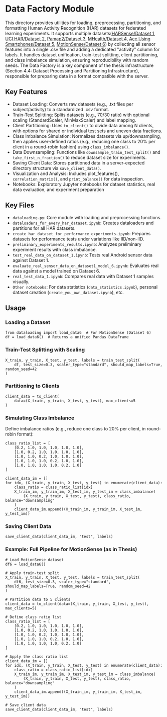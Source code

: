 # Data Factory Module

This directory provides utilities for loading, preprocessing, partitioning, and formatting Human Activity Recognition (HAR) datasets for federated learning experiments. It supports multiple datasets([HARSense/Dataset 1](https://ieee-dataport.org/open-access/harsense-statistical-human-activity-recognition-dataset), [UCI HAR/Dataset 2](https://paperswithcode.com/dataset/har), [Pamap2/Dataset 3](https://archive.ics.uci.edu/dataset/231/pamap2+physical+activity+monitoring), [MHealth/Dataset 4](https://archive.ics.uci.edu/dataset/319/mhealth+dataset), [Acc Using Smartphones/Dataset 5](https://physionet.org/content/accelerometry-walk-climb-drive/1.0.0/), [MotionSense/Dataset 6](https://paperswithcode.com/dataset/motionsense)) by collecting all sensor features into a single .csv file and adding a dedicated "activity" column for labels. It handles dataset unification, train-test splitting, client partitioning, and class imbalance simulation, ensuring reproducibility with random seeds. The Data Factory is a key component of the thesis infrastructure (Section 4.4: Dataset Processing and Partitioning Infrastructure), responsible for preparing data in a format compatible with the server.

## Key Features
* Dataset Loading: Converts raw datasets (e.g., .txt files per subject/activity) to a standardized .csv format.
* Train-Test Splitting: Splits datasets (e.g., 70/30 ratio) with optional scaling (StandardScaler, MinMaxScaler) and label mapping.
* Client Partitioning: Uses `to_client()` to divide data among N clients, with options for shared or individual test sets and uneven data fractions.
* Class Imbalance Simulation: Normalizes datasets via up/downsampling, then applies user-defined ratios (e.g., reducing one class to 20% per client in a round-robin fashion) using `class_imbalance()`.
* Data Downsampling: Functions like `downsample_train_test_split()` and `take_first_n_fraction()` to reduce dataset size for experiments.
* Saving Client Data: Stores partitioned data in a server-expected directory structure via `save_client_data()`.
* Visualization and Analysis: Includes plot_features(), `correlation_matrix()`, and `print_balance()` for data inspection.
* Notebooks: Exploratory Jupyter notebooks for dataset statistics, real data evaluation, and experiment preparation

## Key Files
* `dataloading.py`: Core module with loading and preprocessing functions.
* `dataloaders_for_every_har_dataset.ipynb`: Creates dataloaders and partitions for all HAR datasets.
* `create_har_dataset_for_performance_experiments.ipynb`: Prepares datasets for performance tests under variations like IID/non-IID.
* `preliminary_experiments_results.ipynb`: Analyzes preliminary experiment results with class imbalance.
* `test_real_data_on_dataset_1.ipynb`: Tests real Android sensor data against Dataset 1.
* `evaluate_real_sensor_data_on_dataset1_model_6.ipynb`: Evaluates real data against a model trained on Dataset 6.
* `real_test_data_1.ipynb`: Compares real data with Dataset 1 samples visually.
* `Other notebooks`: For data statistics (`data_statistics.ipynb`), personal dataset creation (`create_you_own_dataset.ipynb`), etc.

## Usage

### Loading a Dataset
```{python}
from dataloading import load_data6  # For MotionSense (Dataset 6)
df = load_data6()  # Returns a unified Pandas DataFrame
```
### Train-Test Splitting with Scaling
```{python}
X_train, y_train, X_test, y_test, labels = train_test_split(
    df, test_size=0.3, scaler_type="standard", should_map_labels=True, random_seed=42
)
```

### Partitioning to Clients
```{python}
client_data = to_client(
    data=(X_train, y_train, X_test, y_test), max_clients=5
)
```

### Simulating Class Imbalance
Define imbalance ratios (e.g., reduce one class to 20% per client, in round-robin format):
```
class_ratio_list = [
    [0.2, 1.0, 1.0, 1.0, 1.0, 1.0],
    [1.0, 0.2, 1.0, 1.0, 1.0, 1.0],
    [1.0, 1.0, 0.2, 1.0, 1.0, 1.0],
    [1.0, 1.0, 1.0, 0.2, 1.0, 1.0],
    [1.0, 1.0, 1.0, 1.0, 0.2, 1.0]
]

client_data_im = []
for idx, (X_train, y_train, X_test, y_test) in enumerate(client_data):
    class_ratio = class_ratio_list[idx]
    X_train_im, y_train_im, X_test_im, y_test_im = class_imbalance(
        (X_train, y_train, X_test, y_test), class_ratio, balance="downsampling"
    )
    client_data_im.append((X_train_im, y_train_im, X_test_im, y_test_im))
```

### Saving Client Data
```{python}
save_client_data(client_data_im, "test", labels)
```

### Example: Full Pipeline for MotionSense (as in Thesis)
```
# Load MotionSense dataset
df6 = load_data6()

# Apply train-test split
X_train, y_train, X_test, y_test, labels = train_test_split(
    df6, test_size=0.3, scaler_type="standard", should_map_labels=True, random_seed=42
)

# Partition data to 5 clients
client_data = to_client(data=(X_train, y_train, X_test, y_test), max_clients=5)

# Define class ratio list
class_ratio_list = [
    [0.2, 1.0, 1.0, 1.0, 1.0, 1.0],
    [1.0, 0.2, 1.0, 1.0, 1.0, 1.0],
    [1.0, 1.0, 0.2, 1.0, 1.0, 1.0],
    [1.0, 1.0, 1.0, 0.2, 1.0, 1.0],
    [1.0, 1.0, 1.0, 1.0, 0.2, 1.0]
]

# Apply the class ratio list
client_data_im = []
for idx, (X_train, y_train, X_test, y_test) in enumerate(client_data):
    class_ratio = class_ratio_list[idx]
    X_train_im, y_train_im, X_test_im, y_test_im = class_imbalance(
        (X_train, y_train, X_test, y_test), class_ratio, balance="downsampling"
    )
    client_data_im.append((X_train_im, y_train_im, X_test_im, y_test_im))

# Save client data
save_client_data(client_data_im, "test", labels)
```
